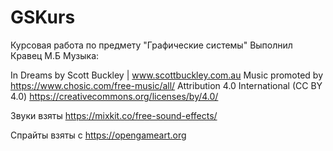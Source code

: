 # GSKurs
Курсовая работа по предмету "Графические системы"
Выполнил Кравец М.Б
Музыка:

In Dreams by Scott Buckley | www.scottbuckley.com.au
Music promoted by https://www.chosic.com/free-music/all/
Attribution 4.0 International (CC BY 4.0)
https://creativecommons.org/licenses/by/4.0/

Звуки взяты https://mixkit.co/free-sound-effects/

Cпрайты взяты с https://opengameart.org
